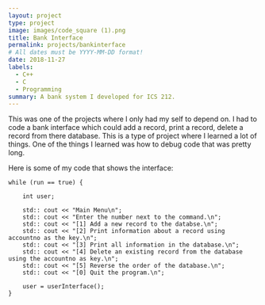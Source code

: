 ```yaml
---
layout: project
type: project
image: images/code_square (1).png
title: Bank Interface
permalink: projects/bankinterface
# All dates must be YYYY-MM-DD format!
date: 2018-11-27
labels:
  - C++
  - C
  - Programming
summary: A bank system I developed for ICS 212.
---
```


This was one of the projects where I only had my self to depend on. I had to code a bank interface which could add a record, print a record, delete a record from there database. This is a type of project where I learned a lot of things. One of the things I learned was how to debug code that was pretty long.

 Here is some of my code that shows the interface:
 

    while (run == true) {

        int user;
    
        std:: cout << "Main Menu\n";
        std:: cout << "Enter the number next to the command.\n";
        std:: cout << "[1] Add a new record to the databse.\n";
        std:: cout << "[2] Print information about a record using accountno as the key.\n";
        std:: cout << "[3] Print all information in the database.\n";
        std:: cout << "[4] Delete an existing record from the database using the accountno as key.\n";
        std:: cout << "[5] Reverse the order of the database.\n";
        std:: cout << "[0] Quit the program.\n";    
    
        user = userInterface();        
    } 
